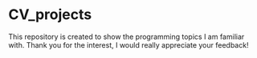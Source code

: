 # CV_projects
This repository is created to show the programming topics I am familiar with. Thank you for the interest, I would really appreciate your feedback!
